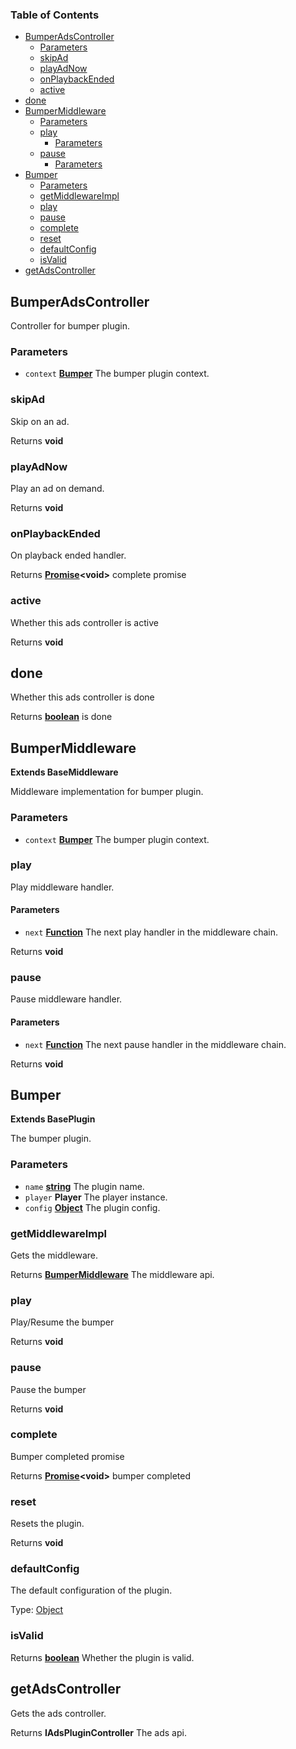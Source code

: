 <!-- Generated by documentation.js. Update this documentation by updating the source code. -->

### Table of Contents

* [BumperAdsController][1]
  * [Parameters][2]
  * [skipAd][3]
  * [playAdNow][4]
  * [onPlaybackEnded][5]
  * [active][6]
* [done][7]
* [BumperMiddleware][8]
  * [Parameters][9]
  * [play][10]
    * [Parameters][11]
  * [pause][12]
    * [Parameters][13]
* [Bumper][14]
  * [Parameters][15]
  * [getMiddlewareImpl][16]
  * [play][17]
  * [pause][18]
  * [complete][19]
  * [reset][20]
  * [defaultConfig][21]
  * [isValid][22]
* [getAdsController][23]

## BumperAdsController

Controller for bumper plugin.

### Parameters

* `context` **[Bumper][24]** The bumper plugin context.

### skipAd

Skip on an ad.

Returns **void**

### playAdNow

Play an ad on demand.

Returns **void**

### onPlaybackEnded

On playback ended handler.

Returns **[Promise][25]&lt;void>** complete promise

### active

Whether this ads controller is active

Returns **void**

## done

Whether this ads controller is done

Returns **[boolean][26]** is done

## BumperMiddleware

**Extends BaseMiddleware**

Middleware implementation for bumper plugin.

### Parameters

* `context` **[Bumper][24]** The bumper plugin context.

### play

Play middleware handler.

#### Parameters

* `next` **[Function][27]** The next play handler in the middleware chain.

Returns **void**

### pause

Pause middleware handler.

#### Parameters

* `next` **[Function][27]** The next pause handler in the middleware chain.

Returns **void**

## Bumper

**Extends BasePlugin**

The bumper plugin.

### Parameters

* `name` **[string][28]** The plugin name.
* `player` **Player** The player instance.
* `config` **[Object][29]** The plugin config.

### getMiddlewareImpl

Gets the middleware.

Returns **[BumperMiddleware][30]** The middleware api.

### play

Play/Resume the bumper

Returns **void**

### pause

Pause the bumper

Returns **void**

### complete

Bumper completed promise

Returns **[Promise][25]&lt;void>** bumper completed

### reset

Resets the plugin.

Returns **void**

### defaultConfig

The default configuration of the plugin.

Type: [Object][29]

### isValid

Returns **[boolean][26]** Whether the plugin is valid.

## getAdsController

Gets the ads controller.

Returns **IAdsPluginController** The ads api.

[1]: #bumperadscontroller
[2]: #parameters
[3]: #skipad
[4]: #playadnow
[5]: #onplaybackended
[6]: #active
[7]: #done
[8]: #bumpermiddleware
[9]: #parameters-1
[10]: #play
[11]: #parameters-2
[12]: #pause
[13]: #parameters-3
[14]: #bumper
[15]: #parameters-4
[16]: #getmiddlewareimpl
[17]: #play-1
[18]: #pause-1
[19]: #complete
[20]: #reset
[21]: #defaultconfig
[22]: #isvalid
[23]: #getadscontroller
[24]: #bumper
[25]: https://developer.mozilla.org/docs/Web/JavaScript/Reference/Global_Objects/Promise
[26]: https://developer.mozilla.org/docs/Web/JavaScript/Reference/Global_Objects/Boolean
[27]: https://developer.mozilla.org/docs/Web/JavaScript/Reference/Statements/function
[28]: https://developer.mozilla.org/docs/Web/JavaScript/Reference/Global_Objects/String
[29]: https://developer.mozilla.org/docs/Web/JavaScript/Reference/Global_Objects/Object
[30]: #bumpermiddleware
